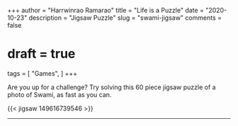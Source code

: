+++
author = "Harrwinrao Ramarao"
title = "Life is a Puzzle"
date = "2020-10-23"
description = "Jigsaw Puzzle"
slug = "swami-jigsaw"
comments = false
# draft = true
tags = [
    "Games",
]
+++

Are you up for a challenge? Try solving this 60 piece jigsaw puzzle of a photo of Swami, as fast as you can. 

{{< jigsaw 149616739546 >}}

---